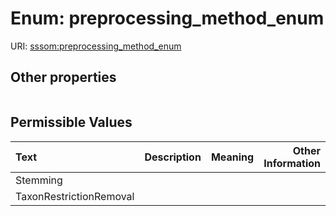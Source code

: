 
# Enum: preprocessing_method_enum




URI: [sssom:preprocessing_method_enum](https://w3id.org/sssom/preprocessing_method_enum)


## Other properties

|  |  |  |
| --- | --- | --- |

## Permissible Values

| Text | Description | Meaning | Other Information |
| :--- | :---: | :---: | ---: |
| Stemming |  |  |  |
| TaxonRestrictionRemoval |  |  |  |

